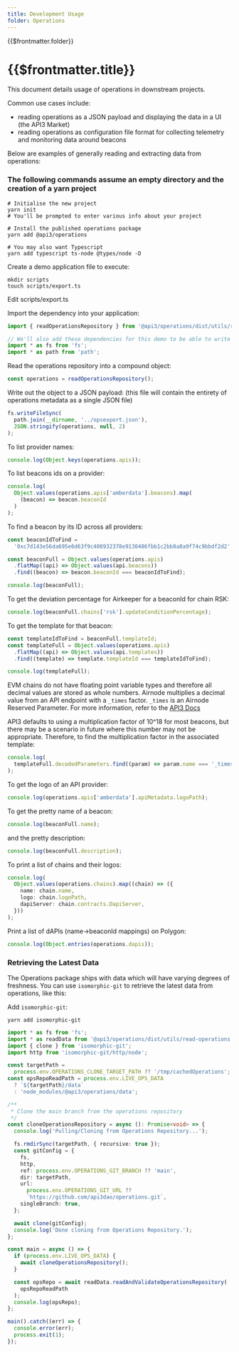 ```yaml
---
title: Development Usage
folder: Operations
---
```


<TitleSpan>{{$frontmatter.folder}}</TitleSpan>

# {{$frontmatter.title}}

<!--TocHeader />
<TOC class="table-of-contents" :include-level="[2,3]" /-->

This document details usage of operations in downstream projects.

Common use cases include:

- reading operations as a JSON payload and displaying the data in a UI (the API3
  Market)
- reading operations as configuration file format for collecting telemetry and
  monitoring data around beacons

Below are examples of generally reading and extracting data from operations:

### The following commands assume an empty directory and the creation of a yarn project

```shell
# Initialise the new project
yarn init
# You'll be prompted to enter various info about your project

# Install the published operations package
yarn add @api3/operations

# You may also want Typescript
yarn add typescript ts-node @types/node -D
```

Create a demo application file to execute:

```shell
mkdir scripts
touch scripts/export.ts
```

Edit scripts/export.ts

Import the dependency into your application:

```typescript
import { readOperationsRepository } from '@api3/operations/dist/utils/read-operations';

// We'll also add these dependencies for this demo to be able to write out file
import * as fs from 'fs';
import * as path from 'path';
```

Read the operations repository into a compound object:

```typescript
const operations = readOperationsRepository();
```

Write out the object to a JSON payload: (this file will contain the entirety of
operations metadata as a single JSON file)

```typescript
fs.writeFileSync(
  path.join(__dirname, '../opsexport.json'),
  JSON.stringify(operations, null, 2)
);
```

To list provider names:

```typescript
console.log(Object.keys(operations.apis));
```

To list beacons ids on a provider:

```typescript
console.log(
  Object.values(operations.apis['amberdata'].beacons).map(
    (beacon) => beacon.beaconId
  )
);
```

To find a beacon by its ID across all providers:

```typescript
const beaconIdToFind =
  '0xc7d143e56da695e6d63f9c408932378e9130486fbb1c2bb8a8a9f74c9bbdf2d2';

const beaconFull = Object.values(operations.apis)
  .flatMap((api) => Object.values(api.beacons))
  .find((beacon) => beacon.beaconId === beaconIdToFind);

console.log(beaconFull);
```

To get the deviation percentage for Airkeeper for a beaconId for chain RSK:

```typescript
console.log(beaconFull.chains['rsk'].updateConditionPercentage);
```

To get the template for that beacon:

```typescript
const templateIdToFind = beaconFull.templateId;
const templateFull = Object.values(operations.apis)
  .flatMap((api) => Object.values(api.templates))
  .find((template) => template.templateId === templateIdToFind);

console.log(templateFull);
```

<!-- markdown-link-check-disable -->

EVM chains do not have floating point variable types and therefore all decimal
values are stored as whole numbers. Airnode multiplies a decimal value from an
API endpoint with a `_times` factor. `_times` is an Airnode Reserved Parameter.
For more information, refer to the
[API3 Docs](https://docs.api3.org/ois/latest/reserved-parameters.html)

<!-- markdown-link-check-enable -->

API3 defaults to using a multiplication factor of 10^18 for most beacons, but
there may be a scenario in future where this number may not be appropriate.
Therefore, to find the multiplication factor in the associated template:

```typescript
console.log(
  templateFull.decodedParameters.find((param) => param.name === '_times').value
);
```

To get the logo of an API provider:

```typescript
console.log(operations.apis['amberdata'].apiMetadata.logoPath);
```

To get the pretty name of a beacon:

```typescript
console.log(beaconFull.name);
```

and the pretty description:

```typescript
console.log(beaconFull.description);
```

To print a list of chains and their logos:

```typescript
console.log(
  Object.values(operations.chains).map((chain) => ({
    name: chain.name,
    logo: chain.logoPath,
    dapiServer: chain.contracts.DapiServer,
  }))
);
```

Print a list of dAPIs (name->beaconId mappings) on Polygon:

```typescript
console.log(Object.entries(operations.dapis));
```

### Retrieving the Latest Data

The Operations package ships with data which will have varying degrees of
freshness. You can use `isomorphic-git` to retrieve the latest data from
operations, like this:

Add `isomorphic-git`:

```shell
yarn add isomorphic-git
```

```typescript
import * as fs from 'fs';
import * as readData from '@api3/operations/dist/utils/read-operations';
import { clone } from 'isomorphic-git';
import http from 'isomorphic-git/http/node';

const targetPath =
  process.env.OPERATIONS_CLONE_TARGET_PATH ?? '/tmp/cachedOperations';
const opsRepoReadPath = process.env.LIVE_OPS_DATA
  ? `${targetPath}/data`
  : 'node_modules/@api3/operations/data';

/**
 * Clone the main branch from the operations repository
 */
const cloneOperationsRepository = async (): Promise<void> => {
  console.log('Pulling/Cloning from Operations Repository...');

  fs.rmdirSync(targetPath, { recursive: true });
  const gitConfig = {
    fs,
    http,
    ref: process.env.OPERATIONS_GIT_BRANCH ?? 'main',
    dir: targetPath,
    url:
      process.env.OPERATIONS_GIT_URL ??
      `https://github.com/api3dao/operations.git`,
    singleBranch: true,
  };

  await clone(gitConfig);
  console.log('Done cloning from Operations Repository.');
};

const main = async () => {
  if (process.env.LIVE_OPS_DATA) {
    await cloneOperationsRepository();
  }

  const opsRepo = await readData.readAndValidateOperationsRepository(
    opsRepoReadPath
  );
  console.log(opsRepo);
};

main().catch((err) => {
  console.error(err);
  process.exit(1);
});
```
